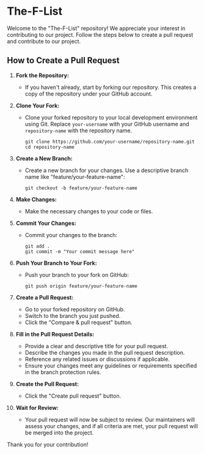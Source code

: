 # The-F-List

Welcome to the "The-F-List" repository! We appreciate your interest in contributing to our project. Follow the steps below to create a pull request and contribute to our project.

## How to Create a Pull Request

1. **Fork the Repository:**
   - If you haven't already, start by forking our repository. This creates a copy of the repository under your GitHub account.

2. **Clone Your Fork:**
   - Clone your forked repository to your local development environment using Git. Replace `your-username` with your GitHub username and `repository-name` with the repository name.
     ```shell
     git clone https://github.com/your-username/repository-name.git
     cd repository-name
     ```

3. **Create a New Branch:**
   - Create a new branch for your changes. Use a descriptive branch name like "feature/your-feature-name":
     ```shell
     git checkout -b feature/your-feature-name
     ```

4. **Make Changes:**
   - Make the necessary changes to your code or files.

5. **Commit Your Changes:**
   - Commit your changes to the branch:
     ```shell
     git add .
     git commit -m "Your commit message here"
     ```

6. **Push Your Branch to Your Fork:**
   - Push your branch to your fork on GitHub:
     ```shell
     git push origin feature/your-feature-name
     ```

7. **Create a Pull Request:**
   - Go to your forked repository on GitHub.
   - Switch to the branch you just pushed.
   - Click the "Compare & pull request" button.

8. **Fill in the Pull Request Details:**
   - Provide a clear and descriptive title for your pull request.
   - Describe the changes you made in the pull request description.
   - Reference any related issues or discussions if applicable.
   - Ensure your changes meet any guidelines or requirements specified in the branch protection rules.

9. **Create the Pull Request:**
   - Click the "Create pull request" button.

10. **Wait for Review:**
    - Your pull request will now be subject to review. Our maintainers will assess your changes, and if all criteria are met, your pull request will be merged into the project.

Thank you for your contribution!
